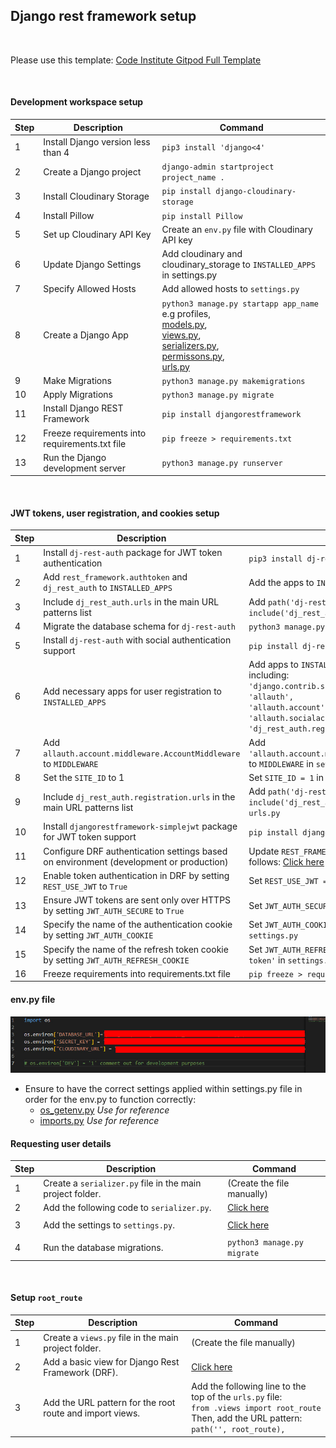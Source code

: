 ## Django rest framework setup

<br>

Please use this template: [Code Institute Gitpod Full Template](https://github.com/Code-Institute-Org/ci-full-template)

<br>

#### Development workspace setup

| Step | Description                                                                  | Command                                          |
|------|------------------------------------------------------------------------------|--------------------------------------------------|
| 1    | Install Django version less than 4                                           | `pip3 install 'django<4'`                        |
| 2    | Create a Django project                                                      | `django-admin startproject project_name .`       |
| 3    | Install Cloudinary Storage                                                   | `pip install django-cloudinary-storage`          |
| 4    | Install Pillow                                                                | `pip install Pillow`                             |
| 5    | Set up Cloudinary API Key                                                    | Create an `env.py` file with Cloudinary API key  |
| 6    | Update Django Settings                                                       | Add cloudinary and cloudinary_storage to `INSTALLED_APPS` in settings.py               |
| 7    | Specify Allowed Hosts                                                        | Add allowed hosts to `settings.py`               |
| 8    | Create a Django App                                                          | `python3 manage.py startapp app_name` e.g profiles,  <br> [models.py](https://github.com/Ry-F3/doji_lite_api/blob/main/profiles/models.py), <br> [views.py](https://github.com/Ry-F3/doji_lite_api/blob/main/profiles/views.py), <br>  [serializers.py](https://github.com/Ry-F3/doji_lite_api/blob/main/profiles/serializers.py), <br>  [permissons.py](https://github.com/Ry-F3/doji_lite_api/blob/main/doji_lite_api/permissions.py), <br> [urls.py](https://github.com/Ry-F3/doji_lite_api/blob/main/profiles/urls.py)        |
| 9    | Make Migrations                                                              | `python3 manage.py makemigrations`               |
| 10   | Apply Migrations                                                             | `python3 manage.py migrate`                      |
| 11   | Install Django REST Framework                                                | `pip install djangorestframework`                |
| 12   | Freeze requirements into requirements.txt file                               | `pip freeze > requirements.txt`                  |
| 13   | Run the Django development server                                            | `python3 manage.py runserver`                    |

<br>

#### JWT tokens, user registration, and cookies setup

| Step | Description                                                                                                    | Command                                          |
|------|----------------------------------------------------------------------------------------------------------------|--------------------------------------------------|
| 1    | Install `dj-rest-auth` package for JWT token authentication                                                   | `pip3 install dj-rest-auth==2.1.9`              |
| 2    | Add `rest_framework.authtoken` and `dj_rest_auth` to `INSTALLED_APPS`                                         | Add the apps to `INSTALLED_APPS` in `settings.py`|
| 3    | Include `dj_rest_auth.urls` in the main URL patterns list                                                        | Add `path('dj-rest-auth/', include('dj_rest_auth.urls'))` to `urls.py`                                        |
| 4    | Migrate the database schema for `dj-rest-auth`                                                                  | `python3 manage.py migrate`                     |
| 5    | Install `dj-rest-auth` with social authentication support                                                       | `pip install dj-rest-auth[with_social]==5.1.0`       |
| 6    | Add necessary apps for user registration to `INSTALLED_APPS`                                                     | Add apps to `INSTALLED_APPS` in `settings.py` including:<br>`'django.contrib.sites',`<br>`'allauth',`<br>`'allauth.account',`<br>`'allauth.socialaccount',`<br>`'dj_rest_auth.registration'`|
| 7   | Add `allauth.account.middleware.AccountMiddleware` to `MIDDLEWARE`                                             | Add `'allauth.account.middleware.AccountMiddleware'` to `MIDDLEWARE` in `settings.py`|
| 8    | Set the `SITE_ID` to 1                                                                                         | Set `SITE_ID = 1` in `settings.py`              |
| 9    | Include `dj_rest_auth.registration.urls` in the main URL patterns list                                         | Add `path('dj-rest-auth/registration/', include('dj_rest_auth.registration.urls'))` to `urls.py`           |
| 10    | Install `djangorestframework-simplejwt` package for JWT token support                                           | `pip install djangorestframework-simplejwt`     |
| 11  | Configure DRF authentication settings based on environment (development or production)                         | Update `REST_FRAMEWORK` settings in `settings.py` as follows: [Click here](https://github.com/Ry-F3/doji_lite_api/blob/main/settings_tutorial/rest_framework.py)|
| 12   | Enable token authentication in DRF by setting `REST_USE_JWT` to `True`                                          | Set `REST_USE_JWT = True` in `settings.py`      |
| 13   | Ensure JWT tokens are sent only over HTTPS by setting `JWT_AUTH_SECURE` to `True`                               | Set `JWT_AUTH_SECURE = True` in `settings.py`   |
| 14   | Specify the name of the authentication cookie by setting `JWT_AUTH_COOKIE`                                      | Set `JWT_AUTH_COOKIE = 'my-app-auth'` in `settings.py`|
| 15   | Specify the name of the refresh token cookie by setting `JWT_AUTH_REFRESH_COOKIE`                                | Set `JWT_AUTH_REFRESH_COOKIE = 'my-refresh-token'` in `settings.py`: [Click here](https://github.com/Ry-F3/doji_lite_api/blob/main/settings_tutorial/jwt_token.py) |
| 16    | Freeze requirements into requirements.txt file                               | `pip freeze > requirements.txt`                  |

#### env.py file

![env.py](/media/screenshots/env.py.jpg)

* Ensure to have the correct settings applied within settings.py file in order for the env.py to function correctly:
  * [os_getenv.py](https://github.com/Ry-F3/doji_lite_api/blob/main/settings_tutorial/os_getenv.py) *Use for reference*
  * [imports.py](https://github.com/Ry-F3/doji_lite_api/blob/main/settings_tutorial/imports.py) *Use for reference*

#### Requesting user details 

| Step | Description                                                                                                    | Command                                          |
|------|----------------------------------------------------------------------------------------------------------------|--------------------------------------------------|
| 1    | Create a `serializer.py` file in the main project folder.                                                    | (Create the file manually)                       |
| 2    | Add the following code to `serializer.py`.                                                                    | [Click here](settings.md)                             |
|      |                                                                                                                |                                                   |
| 3    | Add the settings to `settings.py`.                                                                            | [Click here](settings.md)                             |
|      |                                                                                                                |                                                   |
| 4    | Run the database migrations.                                                                                  | `python3 manage.py migrate`                      |

<br>

#### Setup <code>root_route</code>

| Step | Description                                                                                                    | Command                                          |
|------|----------------------------------------------------------------------------------------------------------------|--------------------------------------------------|
| 1    | Create a `views.py` file in the main project folder.                                                          | (Create the file manually)                       |
| 2    | Add a basic view for Django Rest Framework (DRF).                                                             | [Click here](https://github.com/Ry-F3/doji-lite-api/blob/main/doji_lite_api/views.py)                    |
| 3    | Add the URL pattern for the root route and import views.                                                      | Add the following line to the top of the `urls.py` file:<br>`from .views import root_route`<br>Then, add the URL pattern:<br>`path('', root_route),`                      |
